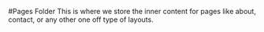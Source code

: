#Pages Folder
This is where we store the inner content for pages like about, contact, or any other one off type of layouts.
